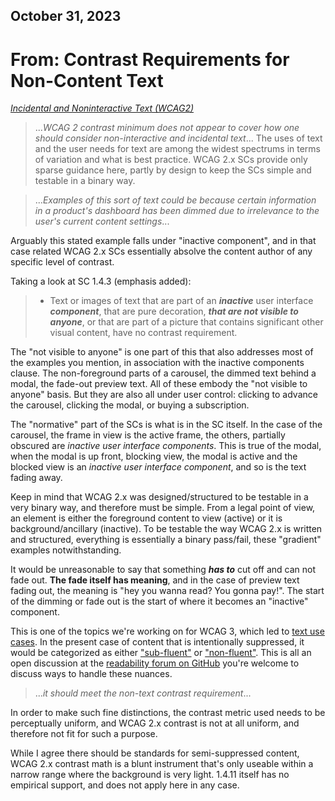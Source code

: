 ## October 31, 2023
# From: Contrast Requirements for Non-Content Text
[_Incidental and Noninteractive Text (WCAG2)_](https://github.com/w3c/wcag/issues/3418#issuecomment-1787523709)

> ..._WCAG 2 contrast minimum does not appear to cover how one should consider non-interactive and incidental text_...
The uses of text and the user needs for text are among the widest spectrums in terms of variation and what is best practice. WCAG 2.x SCs provide only sparse guidance here, partly by design to keep the SCs simple and testable in a binary way.

> ..._Examples of this sort of text could be because certain information in a product's dashboard has been dimmed due to irrelevance to the user's current content settings_...

Arguably this stated example falls under "inactive component", and in that case related WCAG 2.x SCs essentially absolve the content author of any specific level of contrast. 

Taking a look at SC 1.4.3 (emphasis added):

> - Text or images of text that are part of an **_inactive_** user interface **_component_**, that are pure decoration, **_that are not visible to anyone_**, or that are part of a picture that contains significant other visual content, have no contrast requirement.

The "not visible to anyone" is one part of this that also addresses most of the examples you mention, in association with the inactive components clause. The non-foreground parts of a carousel, the dimmed text behind a modal, the fade-out preview text. All of these embody the "not visible to anyone" basis. But they are also all under user control: clicking to advance the carousel, clicking the modal, or buying a subscription.

The "normative" part of the SCs is what is in the SC itself. In the case of the carousel, the frame in view is the active frame, the others, partially obscured are _inactive user interface components_. This is true of the modal, when the modal is up front, blocking view, the modal is active and the blocked view is an _inactive user interface component_, and so is the text fading away.

Keep in mind that WCAG 2.x was designed/structured to be testable in a very binary way, and therefore must be simple. From a legal point of view, an element is either the foreground content to view (active) or it is background/ancillary (inactive). To be testable the way WCAG 2.x is written and structured, everything is essentially a binary pass/fail, these "gradient" examples notwithstanding.

It would be unreasonable to say that something **_has to_** cut off and can not fade out. **The fade itself has meaning**, and in the case of preview text fading out, the meaning is "hey you wanna read? You gonna pay!". The start of the dimming or fade out is the start of where it becomes an "inactive" component.

This is one of the topics we're working on for WCAG 3, which led to [text use cases](https://github.com/Myndex/SAPC-APCA/discussions/39). In the present case of content that is intentionally suppressed, it would be categorized as either ["sub-fluent"](https://readtech.org/ARC/tests/visual-readability-contrast/?tn=conform#sub-fluent) or ["non-fluent"](https://readtech.org/ARC/tests/visual-readability-contrast/?tn=conform#non-fluent). This is all an open discussion at the [readability forum on GitHub](https://github.com/Myndex/SAPC-APCA/discussions/) you're welcome to discuss ways to handle these nuances.


> ..._it should meet the non-text contrast requirement_...

In order to make such fine distinctions, the contrast metric used needs to be perceptually uniform, and WCAG 2.x contrast is not at all uniform, and therefore not fit for such a purpose.

While I agree there should be standards for semi-suppressed content, WCAG 2.x contrast math is a blunt instrument that's only useable within a narrow range where the background is very light. 1.4.11 itself has no empirical support, and does not apply here in any case.
